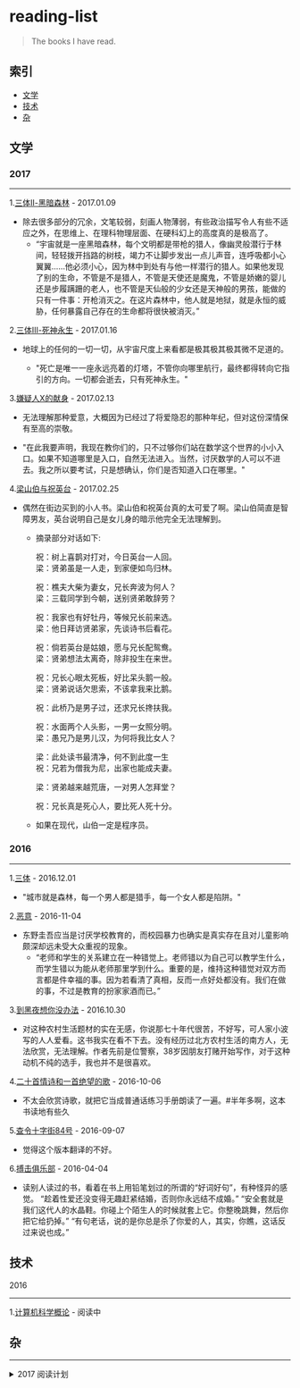 # reading-list
>
>The books I have read.

## 索引

- [文学](#文学)
- [技术](#技术)
- [杂](#杂)

## 文学

### 2017
<hr>

1.[三体Ⅱ-黑暗森林](https://book.douban.com/subject/3066477/) - 2017.01.09

* 除去很多部分的冗余，文笔较弱，刻画人物薄弱，有些政治描写令人有些不适应之外，在思维上、在理科物理层面、在硬科幻上的高度真的是极高了。
  * “宇宙就是一座黑暗森林，每个文明都是带枪的猎人，像幽灵般潜行于林间，轻轻拨开挡路的树枝，竭力不让脚步发出一点儿声音，连呼吸都小心翼翼……他必须小心，因为林中到处有与他一样潜行的猎人。如果他发现了别的生命，不管是不是猎人，不管是天使还是魔鬼，不管是娇嫩的婴儿还是步履蹒跚的老人，也不管是天仙般的少女还是天神般的男孩，能做的只有一件事：开枪消灭之。在这片森林中，他人就是地狱，就是永恒的威胁，任何暴露自己存在的生命都将很快被消灭。”

2.[三体Ⅲ-死神永生](https://book.douban.com/subject/5363767/) - 2017.01.16

* 地球上的任何的一切一切，从宇宙尺度上来看都是极其极其极其微不足道的。

  * "死亡是唯一一座永远亮着的灯塔，不管你向哪里航行，最终都得转向它指引的方向。一切都会逝去，只有死神永生。"

3.[嫌疑人X的献身](https://book.douban.com/subject/25924253/) - 2017.02.13

*  无法理解那种爱意，大概因为已经过了将爱隐忍的那种年纪，但对这份深情保有至高的崇敬。
  
  *  "在此我要声明，我现在教你们的，只不过够你们站在数学这个世界的小小入口。如果不知道哪里是入口，自然无法进入。当然，讨厌数学的人可以不进去。我之所以要考试，只是想确认，你们是否知道入口在哪里。"

4.[梁山伯与祝英台](https://book.douban.com/subject/2132216/) - 2017.02.25

* 偶然在街边买到的小人书。梁山伯和祝英台真的太可爱了啊。梁山伯简直是智障男友，英台说明自己是女儿身的暗示他完全无法理解到。
  * 摘录部分对话如下:
    >
      祝：树上喜鹊对打对，今日英台一人回。
      <br/>
      梁：贤弟虽是一人走，到家便如鸟归林。
    >
      祝：樵夫大柴为妻女，兄长奔波为何人？
      <br/>
      梁：三载同学到今朝，送别贤弟敢辞劳？
    >
      祝：我家也有好牡丹，等候兄长前来选。
      <br/>
      梁：他日拜访贤弟家，先谈诗书后看花。
    >
      祝：倘若英台是姑娘，愿与兄长配鸳鸯。
      <br/>
      梁：贤弟想法太离奇，除非投生在来世。
    >
      祝：兄长心眼太死板，好比呆头鹅一般。
      <br/>
      梁：贤弟说话欠思索，不该拿我来比鹅。
    >
      祝：此桥乃是男子过，还求兄长搀扶我。
    >
      祝：水面两个人头影，一男一女照分明。
      <br/>
      梁：愚兄乃是男儿汉，为何将我比女人？
    >
      梁：此处读书最清净，何不到此度一生
      <br/>
      祝：兄若为僧我为尼，出家也能成夫妻。
    >
      梁：贤弟越来越荒唐，一对男人怎拜堂？
    >
      祝：兄长真是死心人，要比死人死十分。

  * 如果在现代，山伯一定是程序员。


### 2016
<hr>

1.[三体](https://book.douban.com/subject/2567698/) - 2016.12.01

* "城市就是森林，每一个男人都是猎手，每一个女人都是陷阱。" 

2.[恶意](https://book.douban.com/subject/10554309/) - 2016-11-04

* 东野圭吾应当是讨厌学校教育的，而校园暴力也确实是真实存在且对儿童影响颇深却远未受大众重视的现象。
  * “老师和学生的关系建立在一种错觉上。老师错以为自己可以教学生什么，而学生错以为能从老师那里学到什么。重要的是，维持这种错觉对双方而言都是件幸福的事。因为若看清了真相，反而一点好处都没有。我们在做的事，不过是教育的扮家家酒而已。”

3.[到黑夜想你没办法](https://book.douban.com/subject/19929524/) - 2016.10.30

* 对这种农村生活题材的实在无感，你说那七十年代很苦，不好写，可人家小波写的人人爱看。这书我实在看不下去。没有经历过北方农村生活的南方人，无法欣赏，无法理解。作者先前是位警察，38岁因朋友打赌开始写作，对于这种动机不纯的选手，我也并不是很喜欢。

4.[二十首情诗和一首绝望的歌](https://book.douban.com/subject/25858680/) - 2016-10-06

* 不太会欣赏诗歌，就把它当成普通话练习手册朗读了一遍。#半年多啊，这本书读地有些久

5.[查令十字街84号](https://book.douban.com/subject/26768309/) - 2016-09-07

* 觉得这个版本翻译的不好。

6.[搏击俱乐部](https://book.douban.com/subject/3821057/) - 2016-04-04

* 读别人读过的书，看着在书上用铅笔划过的所谓的“好词好句”，有种怪异的感觉。 “趁着性爱还没变得无趣赶紧结婚，否则你永远结不成婚。” “安全套就是我们这代人的水晶鞋。你碰上个陌生人的时候就套上它。你整晚跳舞，然后你把它给扔掉。” “有句老话，说的是你总是杀了你爱的人，其实，你瞧，这话反过来说也成。”

## 技术

2016
<hr>

1.[计算机科学概论](https://book.douban.com/subject/1435554/) - 阅读中

## 杂


<hr>

<details>
<summary>2017 阅读计划</summary>

* 16年读的实在太少。
* 计划今年阅读至少30本。
* 列一些书单，想到再补充。
  * 《三体》二三册
  * 《失乐园》 —— 渡边淳一
  * 《嫌疑人X的献身》 —— 东野圭吾
  * 《解忧杂货店》 —— 东野圭吾
  * 《查泰莱夫人的情人》 —— D·H·劳伦斯
  * 《自深深处》 —— 奥斯卡·王尔德
  * 《莎乐美》 —— 奥斯卡·王尔德
  * 《计算机科学概论》
  * …

</details>
